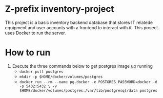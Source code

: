 # Z-prefix inventory-project

This project is a basic inventory backend database that stores IT relatede equipment and user accounts with a frontend to interact with it. This project uses Docker to run the server.

# How to run

1. Execute the three commands below to get postgres image up running
   - `docker pull postgres`
   - `mkdir -p $HOME/docker/volumes/postgres`
   - `docker run --rm --name pg-docker -e POSTGRES_PASSWORD=docker -d -p 5432:5432 \ -v $HOME/docker/volumes/postgres:/var/lib/postgresql/data postgres`
